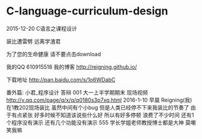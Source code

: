 # C-language-curriculum-design
2015-12-20 C语言之课程设计

装比遭雷劈
远离学渣君

为了您的生命健康
请不要点击download

我的QQ 610915518
我的博客 http://reigning.github.io/

下载地址
http://pan.baidu.com/s/1o6WDabC

番外篇:
小君_程序设计 答辩 001 大一上半学期期末 现场视频
http://v.qq.com/page/q/x/q/q0180s3p7xq.html
2016-1-10 早晨 Reigning(我)在1教202现场装比 虽然中间有个小bug 但是人类已经停不下来我装比的节奏了
由于有点紧张 好多时候不知道该说些什么好 所以有好多停顿 浪费了不少时间
还有1个程序没有演示 还有几个功能没有演示 555
学长学姐老师教授博士都是大神 莫嘲笑我嘛
